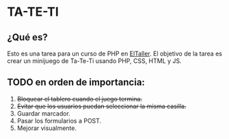 # TA-TE-TI

## ¿Qué es?
Esto es una tarea para un curso de PHP en [ElTaller](https://www.eltaller.edu.uy/).
El objetivo de la tarea es crear un minijuego de Ta-Te-Ti usando PHP, CSS, HTML y JS.

## TODO en orden de importancia:
1. ~~Bloquear el tablero cuando el juego termina.~~
2. ~~Evitar que los usuarios puedan seleccionar la misma casilla.~~
3. Guardar marcador.
4. Pasar los formularios a POST.
5. Mejorar visualmente.
